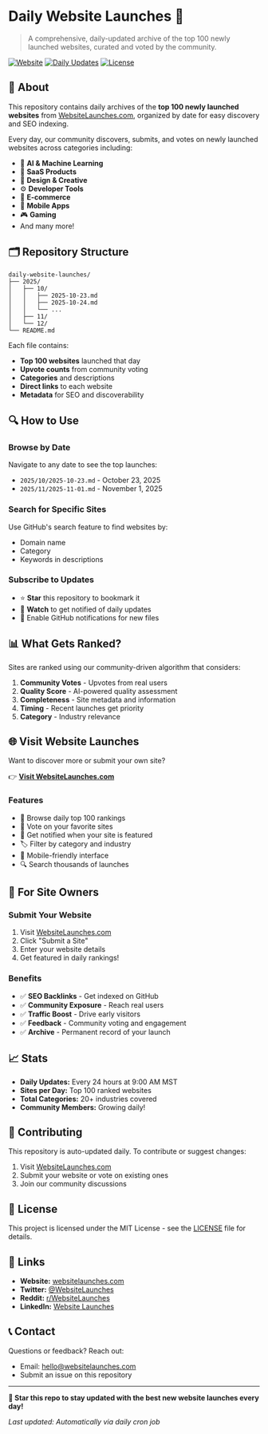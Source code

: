 # Daily Website Launches 🚀

> A comprehensive, daily-updated archive of the top 100 newly launched websites, curated and voted by the community.

[![Website](https://img.shields.io/badge/website-websitelaunches.com-blue)](https://websitelaunches.com)
[![Daily Updates](https://img.shields.io/badge/updates-daily-green)](https://github.com/WebsiteLaunches/daily-website-launches)
[![License](https://img.shields.io/badge/license-MIT-orange)](LICENSE)

## 📖 About

This repository contains daily archives of the **top 100 newly launched websites** from [WebsiteLaunches.com](https://websitelaunches.com), organized by date for easy discovery and SEO indexing.

Every day, our community discovers, submits, and votes on newly launched websites across categories including:

- 🤖 **AI & Machine Learning**
- 💼 **SaaS Products**
- 🎨 **Design & Creative**
- ⚙️ **Developer Tools**
- 🛒 **E-commerce**
- 📱 **Mobile Apps**
- 🎮 **Gaming**
- And many more!

## 🗂️ Repository Structure

```
daily-website-launches/
├── 2025/
│   ├── 10/
│   │   ├── 2025-10-23.md
│   │   ├── 2025-10-24.md
│   │   └── ...
│   ├── 11/
│   └── 12/
└── README.md
```

Each file contains:
- **Top 100 websites** launched that day
- **Upvote counts** from community voting
- **Categories** and descriptions
- **Direct links** to each website
- **Metadata** for SEO and discoverability

## 🔍 How to Use

### Browse by Date

Navigate to any date to see the top launches:
- `2025/10/2025-10-23.md` - October 23, 2025
- `2025/11/2025-11-01.md` - November 1, 2025

### Search for Specific Sites

Use GitHub's search feature to find websites by:
- Domain name
- Category
- Keywords in descriptions

### Subscribe to Updates

- ⭐ **Star** this repository to bookmark it
- 👀 **Watch** to get notified of daily updates
- 🔔 Enable GitHub notifications for new files

## 📊 What Gets Ranked?

Sites are ranked using our community-driven algorithm that considers:

1. **Community Votes** - Upvotes from real users
2. **Quality Score** - AI-powered quality assessment
3. **Completeness** - Site metadata and information
4. **Timing** - Recent launches get priority
5. **Category** - Industry relevance

## 🌐 Visit Website Launches

Want to discover more or submit your own site?

👉 **[Visit WebsiteLaunches.com](https://websitelaunches.com)**

### Features

- 🚀 Browse daily top 100 rankings
- 👥 Vote on your favorite sites
- 📧 Get notified when your site is featured
- 🏷️ Filter by category and industry
- 📱 Mobile-friendly interface
- 🔍 Search thousands of launches

## 🎯 For Site Owners

### Submit Your Website

1. Visit [WebsiteLaunches.com](https://websitelaunches.com)
2. Click "Submit a Site"
3. Enter your website details
4. Get featured in daily rankings!

### Benefits

- ✅ **SEO Backlinks** - Get indexed on GitHub
- ✅ **Community Exposure** - Reach real users
- ✅ **Traffic Boost** - Drive early visitors
- ✅ **Feedback** - Community voting and engagement
- ✅ **Archive** - Permanent record of your launch

## 📈 Stats

- **Daily Updates:** Every 24 hours at 9:00 AM MST
- **Sites per Day:** Top 100 ranked websites
- **Total Categories:** 20+ industries covered
- **Community Members:** Growing daily!

## 🤝 Contributing

This repository is auto-updated daily. To contribute or suggest changes:

1. Visit [WebsiteLaunches.com](https://websitelaunches.com)
2. Submit your website or vote on existing ones
3. Join our community discussions

## 📜 License

This project is licensed under the MIT License - see the [LICENSE](LICENSE) file for details.

## 🔗 Links

- **Website:** [websitelaunches.com](https://websitelaunches.com)
- **Twitter:** [@WebsiteLaunches](https://twitter.com/WebsiteLaunches)
- **Reddit:** [r/WebsiteLaunches](https://reddit.com/r/WebsiteLaunches)
- **LinkedIn:** [Website Launches](https://www.linkedin.com/company/108702145/)

## 📞 Contact

Questions or feedback? Reach out:
- Email: hello@websitelaunches.com
- Submit an issue on this repository

---

**🌟 Star this repo to stay updated with the best new website launches every day!**

*Last updated: Automatically via daily cron job*
